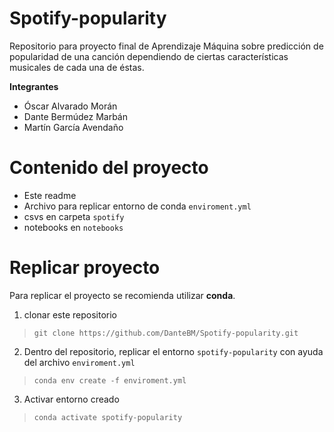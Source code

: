 # Spotify-popularity
Repositorio para proyecto final de Aprendizaje Máquina sobre predicción de popularidad de una canción dependiendo de ciertas características musicales de cada una de éstas. 

**Integrantes**
* Óscar Alvarado Morán
* Dante Bermúdez Marbán
* Martín García Avendaño

# Contenido del proyecto
* Este readme
* Archivo para replicar entorno de conda `enviroment.yml`
* csvs en carpeta `spotify`
* notebooks en `notebooks`

# Replicar proyecto
Para replicar el proyecto se recomienda utilizar **conda**.

1. clonar este repositorio
> `git clone https://github.com/DanteBM/Spotify-popularity.git`
2. Dentro del repositorio, replicar el entorno `spotify-popularity` con ayuda del archivo `enviroment.yml`
> `conda env create -f enviroment.yml`
3. Activar entorno creado
> `conda activate spotify-popularity`